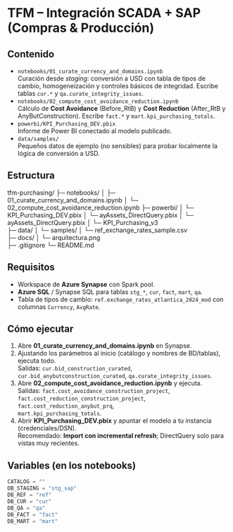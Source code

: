# TFM – Integración SCADA + SAP (Compras & Producción)

## Contenido
- `notebooks/01_curate_currency_and_domains.ipynb`  
  Curación desde *staging*: conversión a USD con tabla de tipos de cambio, homogeneización y controles básicos de integridad. Escribe tablas `cur.*` y `qa.curate_integrity_issues`.
- `notebooks/02_compute_cost_avoidance_reduction.ipynb`  
  Cálculo de **Cost Avoidance** (Before_RtB) y **Cost Reduction** (After_RtB y AnyButConstruction). Escribe `fact.*` y `mart.kpi_purchasing_totals`.
- `powerbi/KPI_Purchasing_DEV.pbix`  
  Informe de Power BI conectado al modelo publicado.
- `data/samples/`  
  Pequeños datos de ejemplo (no sensibles) para probar localmente la lógica de conversión a USD.

## Estructura
  tfm-purchasing/
├─ notebooks/
│  ├─ 01_curate_currency_and_domains.ipynb
│  └─ 02_compute_cost_avoidance_reduction.ipynb
├─ powerbi/
│  └─ KPI_Purchasing_DEV.pbix
│  └─ ayAssets_DirectQuery.pbix
│  └─ ayAssets_DirectQuery.pbix
│  └─ KPI_Purchasing_v3     
├─ data/
│  └─ samples/
│     └─ ref_exchange_rates_sample.csv  
├─ docs/
│  └─ arquitectura.png                   
├─ .gitignore
└─ README.md


## Requisitos
- Workspace de **Azure Synapse** con Spark pool.
- **Azure SQL** / Synapse SQL para tablas `stg_*`, `cur`, `fact`, `mart`, `qa`.
- Tabla de tipos de cambio: `ref.exchange_rates_atlantica_2024_mod` con columnas `Currency`, `AvgRate`.

## Cómo ejecutar
1. Abre **01_curate_currency_and_domains.ipynb** en Synapse.
2. Ajustando los parámetros al inicio (catálogo y nombres de BD/tablas), ejecuta todo.  
   Salidas: `cur.bid_construction_curated`, `cur.bid_anybutconstruction_curated`, `qa.curate_integrity_issues`.
3. Abre **02_compute_cost_avoidance_reduction.ipynb** y ejecuta.  
   Salidas: `fact.cost_avoidance_construction_project`,  
   `fact.cost_reduction_construction_project`,  
   `fact.cost_reduction_anybut_prq`,  
   `mart.kpi_purchasing_totals`.
4. Abrir **KPI_Purchasing_DEV.pbix** y apuntar el modelo a tu instancia (credenciales/DSN).  
   Recomendado: **Import con incremental refresh**; DirectQuery solo para vistas muy recientes.

## Variables (en los notebooks)
```python
CATALOG = ""         
DB_STAGING = "stg_sap"
DB_REF = "ref"
DB_CUR = "cur"
DB_QA = "qa"
DB_FACT = "fact"
DB_MART = "mart"
